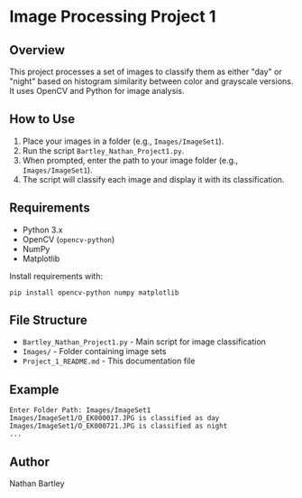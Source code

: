 # Image Processing Project 1

## Overview
This project processes a set of images to classify them as either "day" or "night" based on histogram similarity between color and grayscale versions. It uses OpenCV and Python for image analysis.

## How to Use
1. Place your images in a folder (e.g., `Images/ImageSet1`).
2. Run the script `Bartley_Nathan_Project1.py`.
3. When prompted, enter the path to your image folder (e.g., `Images/ImageSet1`).
4. The script will classify each image and display it with its classification.

## Requirements
- Python 3.x
- OpenCV (`opencv-python`)
- NumPy
- Matplotlib

Install requirements with:
```
pip install opencv-python numpy matplotlib
```

## File Structure
- `Bartley_Nathan_Project1.py` - Main script for image classification
- `Images/` - Folder containing image sets
- `Project_1_README.md` - This documentation file

## Example
```
Enter Folder Path: Images/ImageSet1
Images/ImageSet1/O_EK000017.JPG is classified as day
Images/ImageSet1/O_EK000721.JPG is classified as night
...
```

## Author
Nathan Bartley
